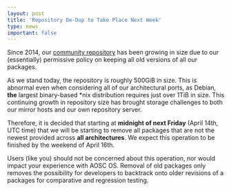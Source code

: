 ```yaml
---
layout: post
title: 'Repository De-Dup to Take Place Next Week'
type: news
important: false
---
```


Since 2014, our [community repository](https://repo.aosc.io/) has been growing in size due to our (essentially) permissive policy on keeping all old versions of all our packages.

As we stand today, the repository is roughly 500GiB in size. This is abnormal even when considering all of our architectural ports, as Debian, **the** largest binary-based *nix distribution requires just over 1TiB in size. This continuing growth in repository size has brought storage challenges to both our mirror hosts and our own repository server.

Therefore, it is decided that starting at **midnight of next Friday** (April 14th, UTC time) that we will be starting to remove all packages that are not the newest provided across **all architectures**. We expect this operation to be finished by the weekend of April 16th.

Users (like you) should not be concerned about this operation, nor would impact your experience with AOSC OS. Removal of old packages only removes the possibility for developers to backtrack onto older revisions of a packages for comparative and regression testing.